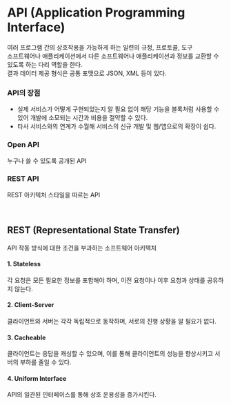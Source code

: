 # API (Application Programming Interface)

여러 프로그램 간의 상호작용을 가능하게 하는 일련의 규정, 프로토콜, 도구<br>
소프트웨어나 애플리케이션에서 다른 소프트웨어나 애플리케이션과 정보를 교환할 수 있도록 하는 다리 역할을 한다.<br>
결과 데이터 제공 형식은 공통 포맷으로 JSON, XML 등이 있다.<br>

### API의 장점
- 실제 서비스가 어떻게 구현되었는지 알 필요 없이 해당 기능을 블록처럼 사용할 수 있어 개발에 소모되는 시간과 비용을 절약할 수 있다.<br>
- 타사 서비스와의 연계가 수월해 서비스의 신규 개발 및 웹/앱으로의 확장이 쉽다.<br>

### Open API
누구나 쓸 수 있도록 공개된 API<br>

### REST API
REST 아키텍처 스타일을 따르는 API<br>

<br>

## REST (Representational State Transfer)
API 작동 방식에 대한 조건을 부과하는 소프트웨어 아키텍처

#### 1. Stateless
각 요청은 모든 필요한 정보를 포함해야 하며, 이전 요청이나 이후 요청과 상태를 공유하지 않는다.<br>
#### 2. Client-Server
클라이언트와 서버는 각각 독립적으로 동작하며, 서로의 진행 상황을 알 필요가 없다.<br>
#### 3. Cacheable
클라이언트는 응답을 캐싱할 수 있으며, 이를 통해 클라이언트의 성능을 향상시키고 서버의 부하를 줄일 수 있다.<br>
#### 4. Uniform Interface
API의 일관된 인터페이스를 통해 상호 운용성을 증가시킨다.<br>
